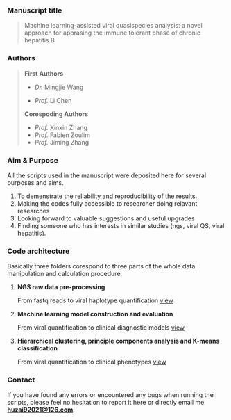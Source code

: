 ### Manuscript title

>  Machine learning\-assisted viral quasispecies analysis: a novel approach for apprasing the immune tolerant phase of chronic hepatitis B



### Authors

> <b> First Authors </b>
>
> - *Dr.* Mingjie Wang
>
> - *Prof.* Li Chen
>
> <b> Corespoding Authors </b>
>
> - *Prof.* Xinxin Zhang
> - *Prof.* Fabien Zoulim
> - *Prof.* Jiming Zhang



### Aim \& Purpose

All the scripts used in the manuscript were deposited here for several purposes and aims.

1. To demenstrate the reliability and reproducibility of the results.  
2. Making the codes fully accessible to researcher doing relavant researches
3. Looking forward to valuable suggestions and useful upgrades
4. Finding someone who has interests in similar studies (ngs, viral QS, viral hepatitis).



### Code architecture

Basically three folders corespond to three parts of the whole data manipulation and calculation procedure.

1. **NGS raw data pre-processing**

   From fastq reads  to viral haplotype quantification [view](./1.data_preprocessing)

2. **Machine learning model construction and evaluation**

   From viral quantification to clinical diagnostic models [view](./2.model_construction)

3. **Hierarchical clustering, principle components analysis and K-means classification**

   From viral quantification to clinical phenotypes [view](3.sample_clustering)



### Contact

If you have found any errors or encountered any bugs when running the scripts, please feel no hesitation to report it here or directly email me **huzai92021@126.com**. 

